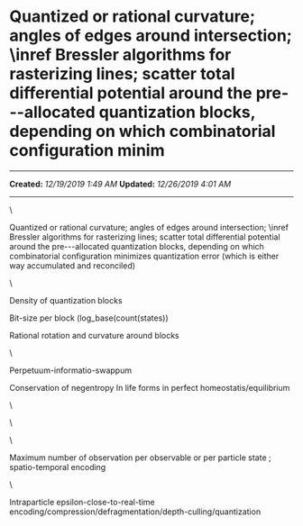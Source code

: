 Quantized or rational curvature; angles of edges around intersection; \\inref Bressler algorithms for rasterizing lines; scatter total differential potential around the pre---allocated quantization blocks, depending on which combinatorial configuration minim
==================================================================================================================================================================================================================================================================

  -------------- ----------------------
  **Created:**   *12/19/2019 1:49 AM*
  **Updated:**   *12/26/2019 4:01 AM*
  -------------- ----------------------

\

Quantized or rational curvature; angles of edges around intersection;
\\inref Bressler algorithms for rasterizing lines; scatter total
differential potential around the pre---allocated quantization blocks,
depending on which combinatorial configuration minimizes quantization
error (which is either way accumulated and reconciled)

\

Density of quantization blocks

Bit-size per block (log\_base(count(states))

Rational rotation and curvature around blocks

\

Perpetuum-informatio-swappum

Conservation of negentropy In life forms in perfect
homeostatis/equilibrium

\

\

\

Maximum number of observation per observable or per particle state ;
spatio-temporal encoding

\

Intraparticle epsilon-close-to-real-time
encoding/compression/defragmentation/depth-culling/quantization

 
